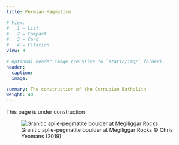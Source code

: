 ```yaml
---
title: Permian Magmatism

# View.
#   1 = List
#   2 = Compact
#   3 = Card
#   4 = Citation
view: 3

# Optional header image (relative to `static/img/` folder).
header:
  caption:
  image:

summary: The construction of the Cornubian Batholith
weight: 40
---
```

This page is under construction
<figure>
 <img src="/img/megiliggar.jpg" alt="Granitic aplie-pegmatite boulder at Megiliggar Rocks">
 <figcaption>
 Granitic aplie-pegmatite boulder at Megiliggar Rocks &copy; Chris Yeomans (2019)
 </figcaption>
</figure>
